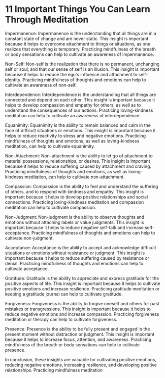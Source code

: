 <H1>11 Important Things You Can Learn Through Meditation</h1>

Impermanence: Impermanence is the understanding that all things are in a constant state of change and are never static. This insight is important because it helps to overcome attachment to things or situations, as one realizes that everything is temporary. Practicing mindfulness of the breath or body sensations can help to cultivate an awareness of impermanence.

Non-Self: Non-self is the realization that there is no permanent, unchanging self or soul, and that our sense of self is an illusion. This insight is important because it helps to reduce the ego's influence and attachment to self-identity. Practicing mindfulness of thoughts and emotions can help to cultivate an awareness of non-self.

Interdependence: Interdependence is the understanding that all things are connected and depend on each other. This insight is important because it helps to develop compassion and empathy for others, as well as to understand the consequences of our actions. Practicing loving-kindness meditation can help to cultivate an awareness of interdependence.

Equanimity: Equanimity is the ability to remain balanced and calm in the face of difficult situations or emotions. This insight is important because it helps to reduce reactivity to stress and negative emotions. Practicing mindfulness of thoughts and emotions, as well as loving-kindness meditation, can help to cultivate equanimity.

Non-Attachment: Non-attachment is the ability to let go of attachment to material possessions, relationships, or desires. This insight is important because it helps to reduce suffering caused by attachment and craving. Practicing mindfulness of thoughts and emotions, as well as loving-kindness meditation, can help to cultivate non-attachment.

Compassion: Compassion is the ability to feel and understand the suffering of others, and to respond with kindness and empathy. This insight is important because it helps to develop positive relationships and social connections. Practicing loving-kindness meditation and compassion meditation can help to cultivate compassion.

Non-Judgment: Non-judgment is the ability to observe thoughts and emotions without attaching labels or value judgments. This insight is important because it helps to reduce negative self-talk and increase self-acceptance. Practicing mindfulness of thoughts and emotions can help to cultivate non-judgment.

Acceptance: Acceptance is the ability to accept and acknowledge difficult situations or emotions without resistance or judgment. This insight is important because it helps to reduce suffering caused by resistance or denial. Practicing mindfulness of thoughts and emotions can help to cultivate acceptance.

Gratitude: Gratitude is the ability to appreciate and express gratitude for the positive aspects of life. This insight is important because it helps to cultivate positive emotions and increase resilience. Practicing gratitude meditation or keeping a gratitude journal can help to cultivate gratitude.

Forgiveness: Forgiveness is the ability to forgive oneself and others for past mistakes or transgressions. This insight is important because it helps to reduce negative emotions and increase compassion. Practicing forgiveness meditation or therapy can help to cultivate forgiveness.

Presence: Presence is the ability to be fully present and engaged in the present moment without distraction or judgment. This insight is important because it helps to increase focus, attention, and awareness. Practicing mindfulness of the breath or body sensations can help to cultivate presence.

In conclusion, these insights are valuable for cultivating positive emotions, reducing negative emotions, increasing resilience, and developing positive relationships. Practicing mindfulness meditation
